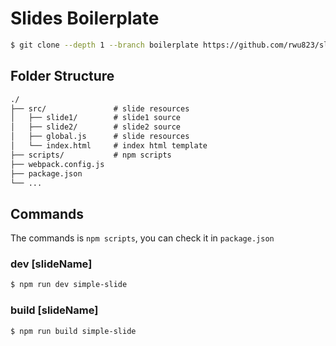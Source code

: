 

# Slides Boilerplate



```sh
$ git clone --depth 1 --branch boilerplate https://github.com/rwu823/slides.git
```



## Folder Structure

``` html
./
├── src/               # slide resources
│   ├── slide1/        # slide1 source
│   ├── slide2/        # slide2 source
│   ├── global.js      # slide resources
│   └── index.html     # index html template
├── scripts/           # npm scripts
├── webpack.config.js  
├── package.json
└── ...
```



## Commands

The commands is `npm scripts`, you can check it in `package.json`

### dev [slideName]

```sh
$ npm run dev simple-slide
```



### build [slideName]

```sh
$ npm run build simple-slide
```



